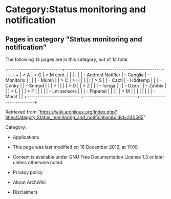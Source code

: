 Category:Status monitoring and notification
===========================================

Pages in category "Status monitoring and notification"
------------------------------------------------------

The following 14 pages are in this category, out of 14 total.

+--------------------------+--------------------------+--------------------------+
| > A                      | > G                      | > M cont.                |
|                          |                          |                          |
| -   Android Notifier     | -   Ganglia              | -   Monitorix            |
|                          |                          | -   Munin                |
| > C                      | > H                      |                          |
|                          |                          | > S                      |
| -   Cacti                | -   Hddtemp              |                          |
| -   Conky                |                          | -   Snmpd                |
|                          | > I                      |                          |
| > D                      |                          | > Z                      |
|                          | -   Icinga               |                          |
| -   Dzen                 |                          | -   Zabbix               |
|                          | > L                      |                          |
| > F                      |                          |                          |
|                          | -   Lm sensors           |                          |
| -   Fbpanel              |                          |                          |
|                          | > M                      |                          |
|                          |                          |                          |
|                          | -   Monit                |                          |
+--------------------------+--------------------------+--------------------------+

Retrieved from
"https://wiki.archlinux.org/index.php?title=Category:Status_monitoring_and_notification&oldid=240565"

Category:

-   Applications

-   This page was last modified on 16 December 2012, at 11:09.
-   Content is available under GNU Free Documentation License 1.3 or
    later unless otherwise noted.
-   Privacy policy
-   About ArchWiki
-   Disclaimers
